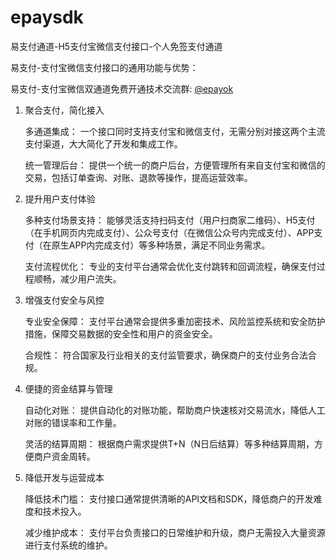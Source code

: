 # epaysdk
易支付通道-H5支付宝微信支付接口-个人免签支付通道


易支付-支付宝微信支付接口的通用功能与优势：

易支付-支付宝微信双通道免费开通技术交流群: <a href="https://t.me/epayok">@epayok</a>

1. 聚合支付，简化接入

    多通道集成： 一个接口同时支持支付宝和微信支付，无需分别对接这两个主流支付渠道，大大简化了开发和集成工作。

    统一管理后台： 提供一个统一的商户后台，方便管理所有来自支付宝和微信的交易，包括订单查询、对账、退款等操作，提高运营效率。

2. 提升用户支付体验

    多种支付场景支持： 能够灵活支持扫码支付（用户扫商家二维码）、H5支付（在手机网页内完成支付）、公众号支付（在微信公众号内完成支付）、APP支付（在原生APP内完成支付）等多种场景，满足不同业务需求。

    支付流程优化： 专业的支付平台通常会优化支付跳转和回调流程，确保支付过程顺畅，减少用户流失。

3. 增强支付安全与风控

    专业安全保障： 支付平台通常会提供多重加密技术、风险监控系统和安全防护措施，保障交易数据的安全性和用户的资金安全。

    合规性： 符合国家及行业相关的支付监管要求，确保商户的支付业务合法合规。

4. 便捷的资金结算与管理

    自动化对账： 提供自动化的对账功能，帮助商户快速核对交易流水，降低人工对账的错误率和工作量。

    灵活的结算周期： 根据商户需求提供T+N（N日后结算）等多种结算周期，方便商户资金周转。

5. 降低开发与运营成本

    降低技术门槛： 支付接口通常提供清晰的API文档和SDK，降低商户的开发难度和技术投入。

    减少维护成本： 支付平台负责接口的日常维护和升级，商户无需投入大量资源进行支付系统的维护。

